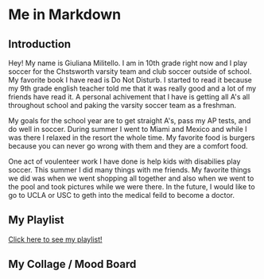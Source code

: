 # Me in Markdown

## Introduction
Hey! My name is Giuliana Militello. I am in 10th grade right now and I play soccer for the Chstsworth varsity team and club soccer outside of school. My favorite book I have read is Do Not Disturb. I started to read it because my 9th grade english teacher told me that it was really good and a lot of my friends have read it. A personal achivement that I have is getting all A's all throughout school and paking the varsity soccer team as a freshman. 

My goals for the school year are to get straight A's, pass my AP tests, and do well in soccer. During summer I went to Miami and Mexico and while I was there I  relaxed in the resort the whole time. My favorite food is burgers because you can never go wrong with them and they are a comfort food. 

One act of voulenteer work I have done is help kids with disabilies play soccer. This summer I did many things with me friends. My favorite things we did was when we went shopping all together and also when we went to the pool and took pictures while we were there. In the future, I would like to go to UCLA or USC to geth into the medical feild to become a doctor.


## My Playlist
[Click here to see my playlist!](
https://music.apple.com/us/playlist/pl.u-06oxpz3sYxPb2VY)
## My Collage / Mood Board
![]()